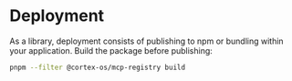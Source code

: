 # Deployment

As a library, deployment consists of publishing to npm or bundling within your application.
Build the package before publishing:

```bash
pnpm --filter @cortex-os/mcp-registry build
```
